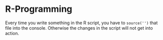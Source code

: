 # R-Programming
Every time you write something in the R script, you have to `source('')` that file into the console. Otherwise the changes in the script will not get into action.












































